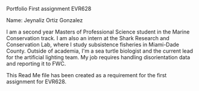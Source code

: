 Portfolio
First assignment EVR628

Name: Jeynaliz Ortiz Gonzalez 

I am a second year Masters of Professional Science student in the Marine 
Conservation track. I am also an intern at the Shark Research and Conservation 
Lab, where I study subsistence fisheries in Miami-Dade County. Outside of 
academia, I'm a sea turtle biologist and the current lead for the artificial 
lighting team. My job requires handling disorientation data and reporting it to
FWC. 

This Read Me file has been created as a requirement for the first assignment for
EVR628. 

